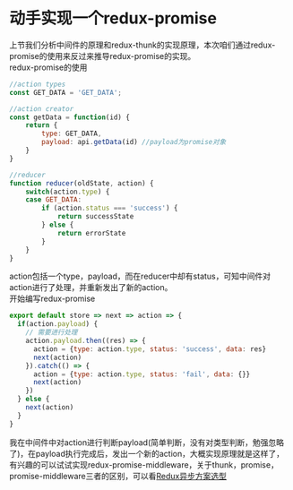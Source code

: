 # 动手实现一个redux-promise
上节我们分析中间件的原理和redux-thunk的实现原理，本次咱们通过redux-promise的使用来反过来推导redux-promise的实现。  
redux-promise的使用
```js
//action types
const GET_DATA = 'GET_DATA';

//action creator
const getData = function(id) {
    return {
        type: GET_DATA,
        payload: api.getData(id) //payload为promise对象
    }
}

//reducer
function reducer(oldState, action) {
    switch(action.type) {
    case GET_DATA: 
        if (action.status === 'success') {
            return successState
        } else {
            return errorState
        }
    }
}
```
action包括一个type，payload，而在reducer中却有status，可知中间件对action进行了处理，并重新发出了新的action。  
开始编写redux-promise
```js
export default store => next => action => {
  if(action.payload) {
    // 需要进行处理
    action.payload.then((res) => {
      action = {type: action.type, status: 'success', data: res}
      next(action)
    }).catch(() => {
      action = {type: action.type, status: 'fail', data: {}}
      next(action)
    })
  } else {
    next(action)
  }
}
```
我在中间件中对action进行判断payload(简单判断，没有对类型判断，勉强忽略了)，在payload执行完成后，发出一个新的action，大概实现原理就是这样了，有兴趣的可以试试实现redux-promise-middleware，关于thunk，promise，promise-middleware三者的区别，可以看[Redux异步方案选型](https://segmentfault.com/a/1190000007248878)
